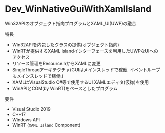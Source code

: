 # Dev_WinNativeGuiWithXamlIsland
Win32APIのオブジェクト指向プログラムとXAML_UI(UWP)の融合  

特長
+ Win32APIを内包したクラスの提供(オブジェクト指向)
+ WinRTが提供するXAML Islandインターフェースを利用したUWPなUIへのアクセス
+ リソース管理をResource.hからXAMLに変更
+ SingleThreadアーキテクチャ(GUIはメインスレッドで稼働. イベントループもメインスレッドで稼働.)
+ XAMLはVisualStudio C#等で使用するUI XAMLエディタ(仮称)を使用
+ WinAPIとCOM(by WinRT)をベースとしたプログラム

要件
+ Visual Studio 2019
+ C++17
+ Windows API
+ WinRT (`XAML Island` Component)


